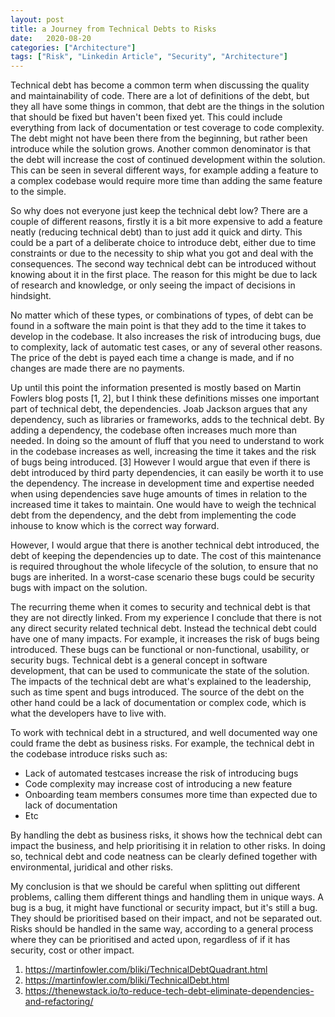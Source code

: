 ```yaml
---
layout: post
title: a Journey from Technical Debts to Risks
date:   2020-08-20
categories: ["Architecture"]
tags: ["Risk", "Linkedin Article", "Security", "Architecture"]
---
```

Technical debt has become a common term when discussing the quality and maintainability of code. There are a lot of definitions of the debt, but they all have some things in common, that debt are the things in the solution that should be fixed but haven't been fixed yet. This could include everything from lack of documentation or test coverage to code complexity. The debt might not have been there from the beginning, but rather been introduce while the solution grows. Another common denominator is that the debt will increase the cost of continued development within the solution. This can be seen in several different ways, for example adding a feature to a complex codebase would require more time than adding the same feature to the simple.

So why does not everyone just keep the technical debt low? There are a couple of different reasons, firstly it is a bit more expensive to add a feature neatly (reducing technical debt) than to just add it quick and dirty. This could be a part of a deliberate choice to introduce debt, either due to time constraints or due to the necessity to ship what you got and deal with the consequences. The second way technical debt can be introduced without knowing about it in the first place. The reason for this might be due to lack of research and knowledge, or only seeing the impact of decisions in hindsight.

No matter which of these types, or combinations of types, of debt can be found in a software the main point is that they add to the time it takes to develop in the codebase. It also increases the risk of introducing bugs, due to complexity, lack of automatic test cases, or any of several other reasons. The price of the debt is payed each time a change is made, and if no changes are made there are no payments.

Up until this point the information presented is mostly based on Martin Fowlers blog posts [1, 2], but I think these definitions misses one important part of technical debt, the dependencies. Joab Jackson argues that any dependency, such as libraries or frameworks, adds to the technical debt. By adding a dependency, the codebase often increases much more than needed. In doing so the amount of fluff that you need to understand to work in the codebase increases as well, increasing the time it takes and the risk of bugs being introduced. [3] However I would argue that even if there is debt introduced by third party dependencies, it can easily be worth it to use the dependency. The increase in development time and expertise needed when using dependencies save huge amounts of times in relation to the increased time it takes to maintain. One would have to weigh the technical debt from the dependency, and the debt from implementing the code inhouse to know which is the correct way forward.

However, I would argue that there is another technical debt introduced, the debt of keeping the dependencies up to date. The cost of this maintenance is required throughout the whole lifecycle of the solution, to ensure that no bugs are inherited. In a worst-case scenario these bugs could be security bugs with impact on the solution.

The recurring theme when it comes to security and technical debt is that they are not directly linked. From my experience I conclude that there is not any direct security related technical debt. Instead the technical debt could have one of many impacts. For example, it increases the risk of bugs being introduced. These bugs can be functional or non-functional, usability, or security bugs. Technical debt is a general concept in software development, that can be used to communicate the state of the solution. The impacts of the technical debt are what's explained to the leadership, such as time spent and bugs introduced. The source of the debt on the other hand could be a lack of documentation or complex code, which is what the developers have to live with.

To work with technical debt in a structured, and well documented way one could frame the debt as business risks. For example, the technical debt in the codebase introduce risks such as:

* Lack of automated testcases increase the risk of introducing bugs
* Code complexity may increase cost of introducing a new feature
* Onboarding team members consumes more time than expected due to lack of documentation
* Etc

By handling the debt as business risks, it shows how the technical debt can impact the business, and help prioritising it in relation to other risks. In doing so, technical debt and code neatness can be clearly defined together with environmental, juridical and other risks.

My conclusion is that we should be careful when splitting out different problems, calling them different things and handling them in unique ways. A bug is a bug, it might have functional or security impact, but it's still a bug. They should be prioritised based on their impact, and not be separated out. Risks should be handled in the same way, according to a general process where they can be prioritised and acted upon, regardless of if it has security, cost or other impact.

1. https://martinfowler.com/bliki/TechnicalDebtQuadrant.html
2. https://martinfowler.com/bliki/TechnicalDebt.html
3. https://thenewstack.io/to-reduce-tech-debt-eliminate-dependencies-and-refactoring/